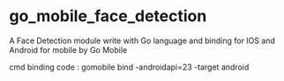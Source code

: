 # go_mobile_face_detection
A Face Detection module write with Go language and binding for IOS and Android for mobile by Go Mobile

cmd binding code : 
gomobile bind  -androidapi=23 -target android

